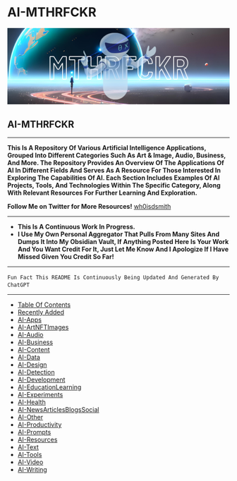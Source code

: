 # AI-MTHRFCKR

![](banner.png)

## AI-MTHRFCKR

***

**This Is A Repository Of Various Artificial Intelligence Applications, Grouped Into Different Categories Such As Art & Image, Audio, Business, And More. The Repository Provides An Overview Of The Applications Of AI In Different Fields And Serves As A Resource For Those Interested In Exploring The Capabilities Of AI. Each Section Includes Examples Of AI Projects, Tools, And Technologies Within The Specific Category, Along With Relevant Resources For Further Learning And Exploration.**

**Follow Me on Twitter for More Resources!** [wh0isdsmith](https://twitter.com/wh0isdsmith)

***

* **This Is A Continuous Work In Progress.**
* **I Use My Own Personal Aggregator That Pulls From Many Sites And Dumps It Into My Obsidian Vault, If Anything Posted Here Is Your Work And You Want Credit For It, Just Let Me Know And I Apologize If I Have Missed Given You Credit So Far!**

***

`Fun Fact This README Is Continuously Being Updated And Generated By ChatGPT`

***

* [Table Of Contents](broken-reference)
* [Recently Added](ai-mthrfckr/recently-added.md)
* [AI-Apps](ai-mthrfckr/ai-apps.md)
* [AI-ArtNFTImages](ai-mthrfckr/ai-artnftimages.md)
* [AI-Audio](ai-mthrfckr/ai-audio.md)
* [AI-Business](ai-mthrfckr/ai-business.md)
* [AI-Content](ai-mthrfckr/ai-content.md)
* [AI-Data](ai-mthrfckr/ai-data.md)
* [AI-Design](ai-mthrfckr/ai-design.md)
* [AI-Detection](ai-mthrfckr/ai-detection.md)
* [AI-Development](ai-mthrfckr/ai-development.md)
* [AI-EducationLearning](ai-mthrfckr/ai-educationlearning.md)
* [AI-Experiments](ai-mthrfckr/ai-experiments.md)
* [AI-Health](ai-mthrfckr/ai-health.md)
* [AI-NewsArticlesBlogsSocial](ai-mthrfckr/ai-newsarticlesblogssocial.md)
* [AI-Other](ai-mthrfckr/ai-other.md)
* [AI-Productivity](ai-mthrfckr/ai-productivity.md)
* [AI-Prompts](ai-mthrfckr/ai-prompts.md)
* [AI-Resources](ai-mthrfckr/ai-resources.md)
* [AI-Text](ai-mthrfckr/ai-text.md)
* [AI-Tools](ai-mthrfckr/ai-tools.md)
* [AI-Video](ai-mthrfckr/ai-video.md)
* [AI-Writing](ai-mthrfckr/ai-writing.md)
